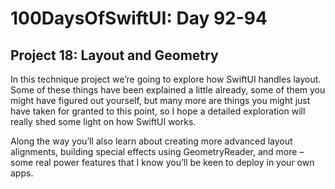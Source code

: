 # 100DaysOfSwiftUI: Day 92-94

## Project 18: Layout and Geometry
In this technique project we’re going to explore how SwiftUI handles layout. Some of these things have been explained a little already, some of them you might have figured out yourself, but many more are things you might just have taken for granted to this point, so I hope a detailed exploration will really shed some light on how SwiftUI works.

Along the way you’ll also learn about creating more advanced layout alignments, building special effects using GeometryReader, and more – some real power features that I know you’ll be keen to deploy in your own apps.
